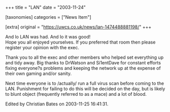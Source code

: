 +++
title = "LAN"
date = "2003-11-24"

[taxonomies]
categories = ["News Item"]

[extra]
original = "https://uwcs.co.uk/news/lan-1474488881198/"
+++

And lo LAN was had. And lo it was good\!  
Hope you all enjoyed yourselves. If you preferred that room then please register your opinion with the exec.

Thank you to all the exec and other members who helped set everything up and tidy away. Big thanks to DrWatson and Si1entDave for constant efforts fixing everyone?s problems and keeping the network up at the expense of their own gaming and/or sanity.

Next time everyone is to /actually/ run a full virus scan before coming to the LAN. Punishment for failing to do this will be decided on the day, but is likely to blunt object (frequently referred to as a mace) and a lot of blood.

Edited by Christian Bates on 2003-11-25 16:41:31.

